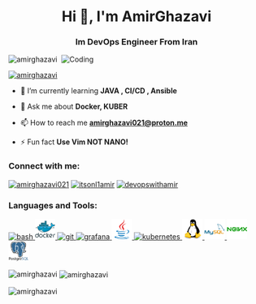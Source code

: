 <h1 align="center">Hi 👋, I'm AmirGhazavi</h1>
<h3 align="center">Im DevOps Engineer From Iran</h3>
<img align="right" alt="Coding" width="400" src="https://media.gifdb.com/coding-animated-laptop-flow-stream-ja04010rm5o68zfk.gif">

<p align="left"> <img src="https://komarev.com/ghpvc/?username=amirghazavi&label=Profile%20views&color=0e75b6&style=flat" alt="amirghazavi" /> </p>

<p align="left"> <a href="https://github.com/ryo-ma/github-profile-trophy"><img src="https://github-profile-trophy.vercel.app/?username=amirghazavi" alt="amirghazavi" /></a> </p>

- 🌱 I’m currently learning **JAVA , CI/CD , Ansible**

- 💬 Ask me about **Docker, KUBER**

- 📫 How to reach me **amirghazavi021@proton.me**

- ⚡ Fun fact **Use Vim NOT NANO!**

<h3 align="left">Connect with me:</h3>
<p align="left">
<a href="https://linkedin.com/in/amirghazavi021" target="blank"><img align="center" src="https://raw.githubusercontent.com/rahuldkjain/github-profile-readme-generator/master/src/images/icons/Social/linked-in-alt.svg" alt="amirghazavi021" height="30" width="40" /></a>
<a href="https://instagram.com/itsonl1amir" target="blank"><img align="center" src="https://raw.githubusercontent.com/rahuldkjain/github-profile-readme-generator/master/src/images/icons/Social/instagram.svg" alt="itsonl1amir" height="30" width="40" /></a>
<a href="https://www.youtube.com/c/devopswithamir" target="blank"><img align="center" src="https://raw.githubusercontent.com/rahuldkjain/github-profile-readme-generator/master/src/images/icons/Social/youtube.svg" alt="devopswithamir" height="30" width="40" /></a>
</p>

<h3 align="left">Languages and Tools:</h3>
<p align="left"> <a href="https://www.gnu.org/software/bash/" target="_blank" rel="noreferrer"> <img src="https://www.vectorlogo.zone/logos/gnu_bash/gnu_bash-icon.svg" alt="bash" width="40"
 height="40"/> </a> <a href="https://www.docker.com/" target="_blank" rel="noreferrer"> <img src="https://raw.githubusercontent.com/devicons/devicon/master/icons/docker/docker-original-wordmark.svg" alt="docker" width="40" height="40"/> </a> <a href="https://git-scm.com/" target="_blank" rel="noreferrer"> <img src="https://www.vectorlogo.zone/logos/git-scm/git-scm-icon.svg" alt="git" width="40" height="40"/> </a> <a href="https://grafana.com" target="_blank" rel="noreferrer"> <img src="https://www.vectorlogo.zone/logos/grafana/grafana-icon.svg" alt="grafana" width="40" height="40"/> </a> <a href="https://www.java.com" target="_blank" rel="noreferrer"> <img src="https://raw.githubusercontent.com/devicons/devicon/master/icons/java/java-original.svg" alt="java" width="40" height="40"/> </a> <a href="https://kubernetes.io" target="_blank" rel="noreferrer"> <img src="https://www.vectorlogo.zone/logos/kubernetes/kubernetes-icon.svg" alt="kubernetes" width="40" height="40"/> </a> <a href="https://www.linux.org/" target="_blank" rel="noreferrer"> <img src="https://raw.githubusercontent.com/devicons/devicon/master/icons/linux/linux-original.svg" alt="linux" width="40" height="40"/> </a> <a href="https://www.mysql.com/" target="_blank" rel="noreferrer"> <img src="https://raw.githubusercontent.com/devicons/devicon/master/icons/mysql/mysql-original-wordmark.svg" alt="mysql" width="40" height="40"/> </a> <a href="https://www.nginx.com" target="_blank" rel="noreferrer"> <img src="https://raw.githubusercontent.com/devicons/devicon/master/icons/nginx/nginx-original.svg" alt="nginx" width="40" height="40"/> </a> <a href="https://www.postgresql.org" target="_blank" rel="noreferrer"> <img src="https://raw.githubusercontent.com/devicons/devicon/master/icons/postgresql/postgresql-original-wordmark.svg" alt="postgresql" width="40" height="40"/> </a> </p>

<p><img align="left" src="https://github-readme-stats.vercel.app/api/top-langs?username=amirghazavi&show_icons=true&locale=en&layout=compact" alt="amirghazavi" /></p>

<p>&nbsp;<img align="center" src="https://github-readme-stats.vercel.app/api?username=amirghazavi&show_icons=true&locale=en" alt="amirghazavi" /></p>

<p><img align="center" src="https://github-readme-streak-stats.herokuapp.com/?user=amirghazavi&" alt="amirghazavi" /></p>
